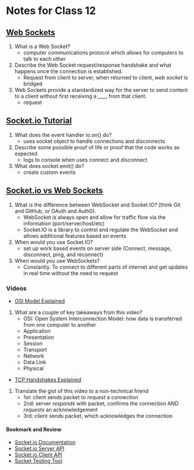 # Notes for Class 12

## [Web Sockets](https://en.wikipedia.org/wiki/WebSocket)

1. What is a Web Socket?
    * computer communications protocol which allows for computers to talk to each other
2. Describe the Web Socket request/response handshake and what happens once the connection is established.
    * Request from client to server, when returned to client, _web socket_ is bridged
3. Web Sockets provide a standardized way for the server to send content to a client without first receiving a ____ from that client.
    * request

## [Socket.io Tutorial](https://www.tutorialspoint.com/socket.io/)

1. What does the event handler io.on() do?
    * uses socket object to handle connections and disconnects
2. Describe some possible proof of life or proof that the code works as expected
    * logs to console when uses connect and disconnect
3. What does socket.emit() do?
    * create custom events

## [Socket.io vs Web Sockets](https://www.educba.com/websocket-vs-socket-io/)

1. What is the difference between WebSocket and Socket.IO? (think Git and GitHub, or OAuth and Auth0).
    * WebSocket is always open and allow for traffic flow via the information (port/server/host/etc)
    * Socket.IO is a library to control and regulate the WebSocket and allows additional features based on events
2. When would you use Socket.IO?
    * set up work based events on server side (Connect, message, disconnect, ping, and reconnect)
3. When would you use WebSockets?
    * Constantly. To connect to different parts of internet and get updates in real time without the need to request

### Videos

* [OSI Model Explained](https://www.youtube.com/watch?v=vv4y_uOneC0)

1. What are a couple of key takeaways from this video?
    * OSI: Open System Interconnection Model: how data is transferred from one computer to another
    * Application
    * Presentation
    * Session
    * Transport
    * Network
    * Data Link
    * Physical

* [TCP Handshakes Explained](https://www.youtube.com/watch?v=xMtP5ZB3wSk)

1. Translate the gist of this video to a non-technical friend
    * 1st: client sends packet to _request_ a connection
    * 2nd: server _responds_ with packet, confirms the connection AND _requests_ an acknowledgement
    * 3rd: client sends packet, which acknowledges the connection

#### Bookmark and Review

* [Socket.io Documentation](https://socket.io/docs/)
* [Socket.io Server API](https://socket.io/docs/server-api)
* [Socket.io Client API](https://socket.io/docs/client-api)
* [Socket Testing Tool](https://amritb.github.io/socketio-client-tool/)
